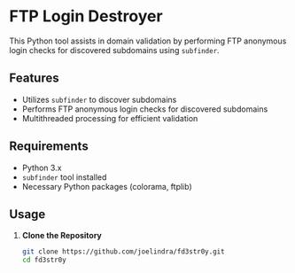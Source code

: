 # FTP Login Destroyer

This Python tool assists in domain validation by performing FTP anonymous login checks for discovered subdomains using `subfinder`.

## Features

- Utilizes `subfinder` to discover subdomains
- Performs FTP anonymous login checks for discovered subdomains
- Multithreaded processing for efficient validation

## Requirements

- Python 3.x
- `subfinder` tool installed
- Necessary Python packages (colorama, ftplib)

## Usage

1. **Clone the Repository**

   ```bash
   git clone https://github.com/joelindra/fd3str0y.git
   cd fd3str0y
